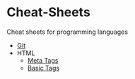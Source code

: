 # Cheat-Sheets
Cheat sheets for programming languages

- [Git](https://github.com/Notios/Cheat-Sheets/blob/master/GIT.md)
- HTML
  - [Meta Tags](https://github.com/Notios/Cheat-Sheets/blob/master/HTML-Meta-Tags.md)
  - [Basic Tags](https://github.com/Notios/Cheat-Sheets/blob/master/tutorial.html)
